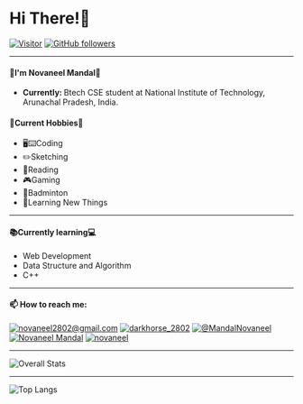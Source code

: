 

<!-- 
**Novaneel2002/Novaneel2002** is a ✨ _special_ ✨ repository because its `README.md` (this file) appears on your GitHub profile.

Here are some ideas to get you started:

-  I’m currently working on ...
- 🌱 I’m currently learning ...
- 👯 I’m looking to collaborate on ...
- 🤔 I’m looking for help with ...
- 💬 Ask me about ...
- 📫 How to reach me: ...
- 😄 Pronouns: ...
- ⚡ Fun fact: ... -->

<h1>Hi There!👋</h2>

[![Visitor](https://visitor-badge.laobi.icu/badge?page_id=Novaneel2002.Novaneel2002)](https://github.com/Novaneel2002) [![GitHub followers](https://img.shields.io/github/followers/Novaneel2002.svg?style=social&label=Follow&maxAge=2592000)](https://github.com/Novaneel2002?tab=followers)

<hr>
<h4>💬I'm Novaneel Mandal🔭 </h4>

- <b>Currently: </b>Btech CSE student at National Institute of Technology, Arunachal Pradesh, India.

<h4>🙌Current Hobbies💯</h4>

- 🖥️⌨️Coding
- ✏️Sketching 
- 📖Reading
- 🎮Gaming
- 🏸Badminton
- 🌱Learning New Things 
<hr>
<h4>📚Currently learning💻</h3>

- Web Development 
- Data Structure and Algorithm
- C++ 

<hr>

<h4>📫 How to reach me:</h3>

<a href="mailto:novaneel2802@gmail.com">![novaneel2802@gmail.com](https://img.shields.io/badge/Gmail-000000?style=for-the-badge&logo=gmail)</a> <a href="https://www.instagram.com/darkhorse_2802/">![darkhorse_2802](https://img.shields.io/badge/Instagram-000000?style=for-the-badge&logo=instagram)</a> <a href="https://twitter.com/MandalNovaneel">![@MandalNovaneel](https://img.shields.io/badge/twitter-000000?style=for-the-badge&logo=twitter)</a> <a href="https://www.linkedin.com/in/novaneel-mandal-a11152234/">![Novaneel Mandal](https://img.shields.io/badge/linkedin-000000?style=for-the-badge&logo=linkedin)</a> <a href="https://www.codechef.com/users/novaneel">![novaneel](https://img.shields.io/badge/codechef-000000?style=for-the-badge&logo=codechef)</a> 


<hr>


![Overall Stats](https://github-readme-stats.vercel.app/api?username=Novaneel2002&count_private=true&show_icons=true&hide=contribs&theme=github_dark)


<hr>



![Top Langs](https://github-readme-stats.vercel.app/api/top-langs/?username=Novaneel2002&theme=github_dark)


